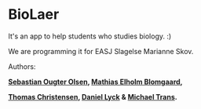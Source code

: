 # BioLaer

It's an app to help students who studies biology. :)

We are programming it for EASJ Slagelse Marianne Skov.

Authors:

<b>[Sebastian Ougter Olsen](https://github.com/SebastianOugterOlsen)<b>, <b>[Mathias Elholm Blomgaard](https://github.com/Matttuu)<b>, 

<b>[Thomas Christensen](https://github.com/Thom9521)<b>, <b>[Daniel Lyck](https://github.com/dani832m)<b> & <b>[Michael Trans](https://github.com/mich282q)<b>.

